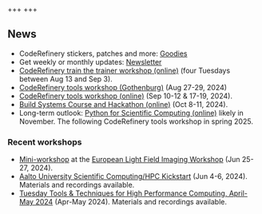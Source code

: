 +++
+++

## News

- CodeRefinery stickers, patches and more: [Goodies](/about/goodies/)
- Get weekly or monthly updates: [Newsletter](/about/newsletter/)
- [CodeRefinery train the trainer workshop (online)](https://coderefinery.github.io/train-the-trainer/)
  (four Tuesdays between Aug 13 and Sep 3).
- [CodeRefinery tools workshop (Gothenburg)](https://coderefinery.github.io/2024-08-27-gothenburg/) (Aug 27-29, 2024)
- [CodeRefinery tools workshop (online)](https://coderefinery.github.io/2024-09-10-workshop/) (Sep 10-12 & 17-19, 2024).
- [Build Systems Course and Hackathon (online)](https://www.kth.se/form/build-systems-course-and-hackathon-part-i) (Oct 8-11, 2024).
- Long-term outlook: [Python for Scientific Computing (online)](https://aaltoscicomp.github.io/python-for-scicomp/) likely in
  November. The following CodeRefinery tools workshop in spring 2025.


### Recent workshops

- [Mini-workshop](https://coderefinery.github.io/mini-workshop/) at the [European Light Field Imaging Workshop](https://elfi2024.eu/) (Jun 25-27, 2024).
- [Aalto University Scientific Computing/HPC Kickstart](https://scicomp.aalto.fi/training/scip/kickstart-2024/)
  (Jun 4-6, 2024).
  Materials and recordings available.
- [Tuesday Tools & Techniques for High Performance Computing, April-May 2024](https://scicomp.aalto.fi/training/scip/ttt4hpc-2024/)
  (Apr-May 2024).
  Materials and recordings available.
